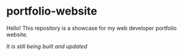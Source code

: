 # portfolio-website

Hello! This repository is a showcase for my web developer portfolio website. 

*It is still being built and updated*
